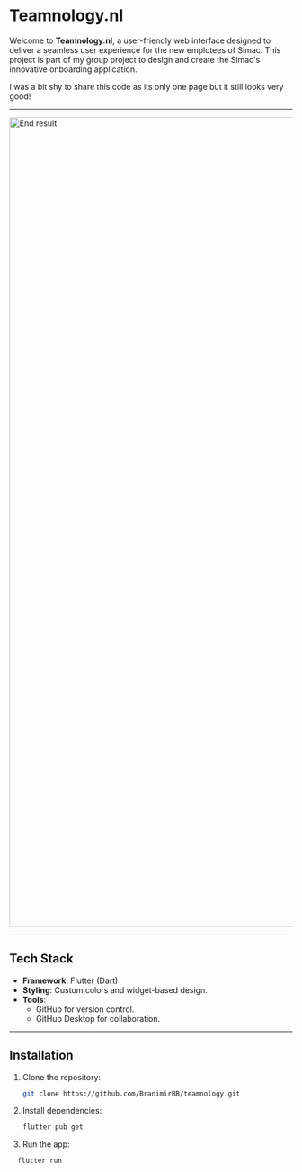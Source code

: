 # Teamnology.nl

Welcome to **Teamnology.nl**, a user-friendly web interface designed to deliver a seamless user experience for the new emplotees of Simac. This project is part of my group project to design and create the Simac's innovative onboarding application.

I was a bit shy to share this code as its only one page but it still looks very good!

---

<img width="1440" alt="End result" src="https://github.com/user-attachments/assets/399bf5a1-b38a-41b3-a87c-b4ad56da06b8" />

---

## Tech Stack

- **Framework**: Flutter (Dart)
- **Styling**: Custom colors and widget-based design.
- **Tools**:
  - GitHub for version control.
  - GitHub Desktop for collaboration.

---

## Installation

1. Clone the repository:
   ```bash
   git clone https://github.com/BranimirBB/teamnology.git
   
2. Install dependencies:
   ```bash
   flutter pub get

3. Run the app:
 ```bash
   flutter run
